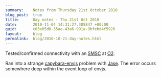 ```yaml
---
summary:    Notes from Thursday 21st October 2010
blog_post:  true
title:      Day notes - Thu 21st Oct 2010
date:       2010-11-04 14:31:27.385847 +00:00
guid:       c03e05d0-35ae-43a6-991a-9bfebd4f5926
layout:     blog
permalink:  blog/2010-10-21-day-notes.html
---
```

Tested/confirmed connectivity with an [SMSC](http://en.wikipedia.org/wiki/Short_message_service_center) at [O2](http://www.o2.co.uk/).

Ran into a strange [capybara-envjs](https://github.com/smparkes/capybara-envjs) problem with [Jase](http://jasoncale.com/).  The error occurs somewhere deep within the event loop of envjs.
